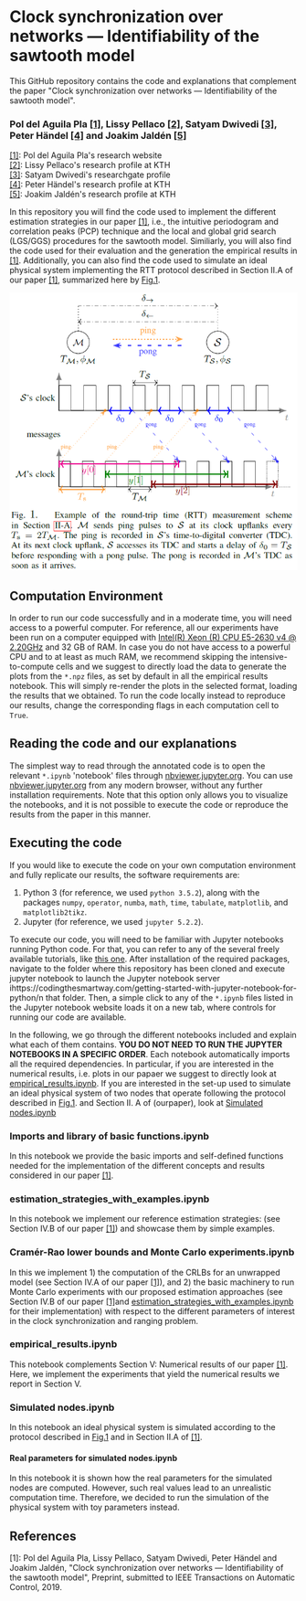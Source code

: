# Clock synchronization over networks — Identifiability of the sawtooth model

This GitHub repository contains the code and explanations that complement the paper "Clock synchronization over networks — Identifiability of the sawtooth model".
### Pol del Aguila Pla [[1]](https://poldap.github.io/#/), Lissy Pellaco [[2]](https://www.kth.se/profile/pellaco), Satyam Dwivedi [[3]](https://www.researchgate.net/profile/Satyam_Dwivedi2), Peter Händel [[4]](https://www.kth.se/profile/ph/) and Joakim Jaldén [[5]](https://www.kth.se/profile/jalden/)

[[1]](https://poldap.github.io/#/): Pol del Aguila Pla's research website<br/>
[[2]](https://www.kth.se/profile/pellaco): Lissy Pellaco's research profile at KTH<br/>
[[3]](https://www.researchgate.net/profile/Satyam_Dwivedi2): Satyam Dwivedi's researchgate profile<br/>
[[4]](https://www.kth.se/profile/ph/): Peter Händel's research profile at KTH<br/>
[[5]](https://www.kth.se/profile/jalden/): Joakim Jaldén's research profile at KTH<br/>

In this repository you will find the code used to implement the different estimation strategies in our paper [[1]](#ourpaper), i.e., the intuitive periodogram and correlation peaks (PCP) technique and the local and global grid search (LGS/GGS) procedures for the sawtooth model. Similiarly, you will also find the code used for their evaluation and the generation the empirical results in [[1]](#ourpaper). Additionally, you can also find the code used to simulate an ideal physical system implementing the RTT protocol described in Section II.A of our paper [[1]](#ourpaper), summarized here by [Fig.1](#Fig.1).

 <a id='Fig.1'></a>![RTT_measurement_scheme](RTT-measurement-scheme.png)

## Computation Environment
In order to run our code successfully and in a moderate time, you will need access to a powerful computer. For reference, all our experiments have been run on a computer equipped with [Intel(R) Xeon (R) CPU E5-2630 v4 @ 2.20GHz](https://ark.intel.com/content/www/us/en/ark/products/92981/intel-xeon-processor-e5-2630-v4-25m-cache-2-20-ghz.html) and 32 GB of RAM. In case you do not have access to a powerful CPU and to at least as much RAM, we recommend skipping the intensive-to-compute cells and we suggest to directly load the data to generate the plots from the `*.npz` files, as set by default in all the empirical results notebook. This will simply re-render the plots in the selected format, loading the results that we obtained. To run the code locally instead to reproduce our results, change the corresponding flags in each computation cell to `True`.


## Reading the code and our explanations
The simplest way to read through the annotated code is to open the relevant `*.ipynb` 'notebook' files through [nbviewer.jupyter.org](https://nbviewer.jupyter.org/github/poldap/clock_sync_and_range/tree/master/). You can use [nbviewer.jupyter.org](https://nbviewer.jupyter.org/github/poldap/clock_sync_and_range/tree/master/) from any modern browser, without any further installation requirements. Note that this option only allows you to visualize the notebooks, and it is not possible to execute the code or reproduce the results from the paper in this manner.

## Executing the code
If you would like to execute the code on your own computation environment and fully replicate our results, the software requirements are:
1. Python 3 (for reference, we used `python 3.5.2`), along with the packages `numpy`, `operator`, `numba`, `math`, `time`, `tabulate`, `matplotlib`, and `matplotlib2tikz`.
2. Jupyter (for reference, we used `jupyter 5.2.2`).

To execute our code, you will need to be familiar with Jupyter notebooks running Python code. For that, you can refer to any of the several freely available tutorials, like [this one](https://codingthesmartway.com/getting-started-with-jupyter-notebook-for-python/). After installation of the required packages, navigate to the folder where this repository has been cloned and execute jupyter notebook to launch the Jupyter notebook server ihttps://codingthesmartway.com/getting-started-with-jupyter-notebook-for-python/n that folder. Then, a simple click to any of the `*.ipynb` files listed in the Jupyter notebook website loads it on a new tab, where controls for running our code are available. 

In the following, we go through the different notebooks included and explain what each of them contains. **YOU DO NOT NEED TO RUN THE JUPYTER NOTEBOOKS IN A SPECIFIC ORDER**. Each notebook automatically imports all the required dependencies. In particular, if you are interested in the numerical results, i.e. plots in our papaer we suggest to directly look at [empirical_results.ipynb](#empirical_results). If you are interested in the set-up used to simulate an ideal physical system of two nodes that operate following the protocol described in [Fig.1](#Fig.1). and Section II. A of (ourpaper), look at [Simulated nodes.ipynb](#Simulated_nodes)

### Imports and library of basic functions.ipynb
In this notebook we provide the basic imports and self-defined functions needed for the implementation of the different concepts and results considered in our paper [[1]](#ourpaper).

### estimation_strategies_with_examples.ipynb<a id='estimation-strategies'></a>
In this notebook we implement our reference estimation strategies: (see Section IV.B of our paper [[1]](#ourpaper)) and showcase them by simple examples.

### Cramér-Rao lower bounds and Monte Carlo experiments.ipynb
In this we implement 1) the computation of the CRLBs for an unwrapped model (see Section IV.A of our paper [[1]](#ourpaper)), and 2) the basic machinery to run Monte Carlo experiments with our proposed estimation approaches (see Section IV.B of our paper [[1]](#ourpaper)and [estimation_strategies_with_examples.ipynb](#estimation-strategies) for their implementation) with respect to the different parameters of interest in the clock synchronization and ranging problem. 

### empirical_results.ipynb <a id='empirical_results'></a>
This notebook complements Section V: Numerical results of our paper [[1]](#ourpaper). Here, we implement the experiments that yield the numerical results we report in Section V.

### Simulated nodes.ipynb <a id='Simulated_nodes'></a>
In this notebook an ideal physical system is simulated according to the protocol described in [Fig.1](#Fig.1) and in Section II.A of [[1]](#ourpaper). 

#### Real parameters for simulated nodes.ipynb
In this notebook it is shown how the real parameters for the simulated nodes are computed. However, such real values lead to an unrealistic computation time. Therefore, we decided to run the simulation of the physical system with toy parameters instead.

## References
 <a id='ourpaper'></a>[1]: Pol del Aguila Pla, Lissy Pellaco, Satyam Dwivedi, Peter Händel and Joakim Jaldén, "Clock synchronization over networks — Identifiability of the sawtooth model", Preprint, submitted to IEEE Transactions on Automatic Control, 2019.
